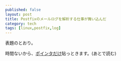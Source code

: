 ```yaml
---
published: false
layout: post
title: Postfixのメールログを解析する仕事が舞い込んだ
category: tech
tags: [linux,postfix,log]
---
```

表題のとおり。

時間ないから、[ポインタだけ](http://fedorasrv.com/postfix-pflogsumm.shtml)貼っときます。(あとで読む)
